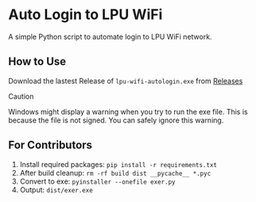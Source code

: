 # Auto Login to LPU WiFi

A simple Python script to automate login to LPU WiFi network.

## How to Use

Download the lastest Release of `lpu-wifi-autologin.exe` from [Releases](https://github.com/friedavocadoes/lpu-wifi-autologin/releases)

> [!CAUTION]
> Windows might display a warning when you try to run the exe file. This is because the file is not signed. You can safely ignore this warning.

## For Contributors

1. Install required packages: `pip install -r requirements.txt`
2. After build cleanup: `rm -rf build dist __pycache__ *.pyc`
3. Convert to exe: `pyinstaller --onefile exer.py`
4. Output: `dist/exer.exe`
